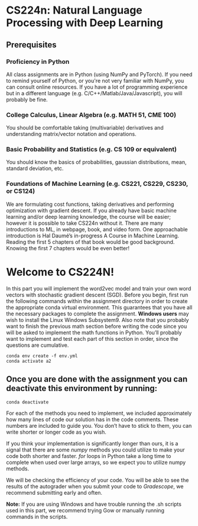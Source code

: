 # CS224n: Natural Language Processing with Deep Learning
## Prerequisites
### **Proficiency in Python**
All class assignments are in Python (using NumPy and PyTorch). If you need to remind yourself of Python, or you're not very familiar with NumPy, you can consult online resources. If you have a lot of programming experience but in a different language (e.g. C/C++/Matlab/Java/Javascript), you will probably be fine.

### **College Calculus, Linear Algebra (e.g. MATH 51, CME 100)**
You should be comfortable taking (multivariable) derivatives and understanding matrix/vector notation and operations.

### **Basic Probability and Statistics (e.g. CS 109 or equivalent)**
You should know the basics of probabilities, gaussian distributions, mean, standard deviation, etc.

### **Foundations of Machine Learning (e.g. CS221, CS229, CS230, or CS124)**
We are formulating cost functions, taking derivatives and performing optimization with gradient descent. If you already have basic machine learning and/or deep learning knowledge, the course will be easier; however it is possible to take CS224n without it. There are many introductions to ML, in webpage, book, and video form. One approachable introduction is Hal Daumé’s in-progress A Course in Machine Learning. Reading the first 5 chapters of that book would be good background. Knowing the first 7 chapters would be even better!



# Welcome to CS224N!

In this part you will implement the word2vec model and train your own word vectors with stochastic gradient descent (SGD). Before you begin, first run the following commands within the assignment directory in order to create the appropriate conda virtual environment. This guarantees that you have all the necessary packages to complete the assignment. **Windows users** may wish to install the Linux Windows Subsystem9. Also note that you probably want to finish the previous math section before writing the code since you will be asked to implement the math functions in Python. You’ll probably want to implement and test each part of this section in order, since the questions are cumulative.


    
    conda env create -f env.yml    
    conda activate a2
    
## Once you are done with the assignment you can deactivate this environment by running:
    
    conda deactivate

For each of the methods you need to implement, we included approximately how many lines of code our solution has in the code comments. These numbers are included to guide you. You don’t have to stick to
them, you can write shorter or longer code as you wish.

If you think your implementation is significantly longer than ours, it is a signal that there are some _numpy_ methods you could utilize to make your code both shorter and faster. _for_ loops in Python take a long time to complete when used over large arrays, so we expect you to utilize numpy methods.

We will be checking the efficiency of your code. You will be able to see the results of the autograder when you submit your code to _Gradescope_, we recommend submitting early and often.

**Note:** If you are using Windows and have trouble running the .sh scripts used in this part, we recommend trying Gow or manually running commands in the scripts.
